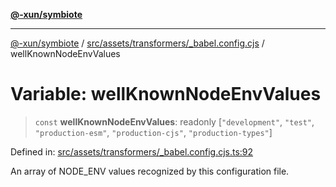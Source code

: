 [**@-xun/symbiote**](../../../../../README.md)

***

[@-xun/symbiote](../../../../../README.md) / [src/assets/transformers/\_babel.config.cjs](../README.md) / wellKnownNodeEnvValues

# Variable: wellKnownNodeEnvValues

> `const` **wellKnownNodeEnvValues**: readonly \[`"development"`, `"test"`, `"production-esm"`, `"production-cjs"`, `"production-types"`\]

Defined in: [src/assets/transformers/\_babel.config.cjs.ts:92](https://github.com/Xunnamius/symbiote/blob/fcdd2ab0b85b01d184680d7337de52754feba693/src/assets/transformers/_babel.config.cjs.ts#L92)

An array of NODE_ENV values recognized by this configuration file.
